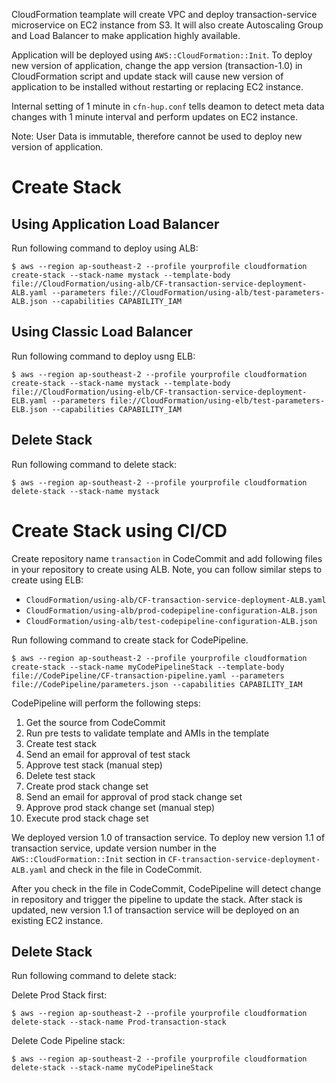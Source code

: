 CloudFormation teamplate will create VPC and deploy transaction-service microservice on EC2 instance from S3. It will also create Autoscaling Group and Load Balancer to make application highly available. 

Application will be deployed using `AWS::CloudFormation::Init`. To deploy new version of application, change the app version (transaction-1.0) in CloudFormation script and update stack will cause new version of application to be installed without restarting or replacing EC2 instance. 

Internal setting of 1 minute in `cfn-hup.conf` tells deamon to detect meta data changes with 1 minute interval and perform updates on EC2 instance.  

Note: User Data is immutable, therefore cannot be used to deploy new version of application.  


# Create Stack 
## Using Application Load Balancer

Run following command to deploy using ALB:

`$ aws --region ap-southeast-2 --profile yourprofile cloudformation create-stack --stack-name mystack --template-body file://CloudFormation/using-alb/CF-transaction-service-deployment-ALB.yaml --parameters file://CloudFormation/using-alb/test-parameters-ALB.json --capabilities CAPABILITY_IAM`


## Using Classic Load Balancer

Run following command to deploy usng ELB:

`$ aws --region ap-southeast-2 --profile yourprofile cloudformation create-stack --stack-name mystack --template-body file://CloudFormation/using-elb/CF-transaction-service-deployment-ELB.yaml --parameters file://CloudFormation/using-elb/test-parameters-ELB.json --capabilities CAPABILITY_IAM`


## Delete Stack

Run following command to delete stack:

`$ aws --region ap-southeast-2 --profile yourprofile cloudformation delete-stack --stack-name mystack`



# Create Stack using CI/CD

Create repository name `transaction` in CodeCommit and add following files in your repository to create using ALB. Note, you can follow similar steps to create using ELB:

- `CloudFormation/using-alb/CF-transaction-service-deployment-ALB.yaml`
- `CloudFormation/using-alb/prod-codepipeline-configuration-ALB.json`
- `CloudFormation/using-alb/test-codepipeline-configuration-ALB.json`


Run following command to create stack for CodePipeline. 

`$ aws --region ap-southeast-2 --profile yourprofile cloudformation create-stack --stack-name myCodePipelineStack --template-body file://CodePipeline/CF-transaction-pipeline.yaml --parameters file://CodePipeline/parameters.json --capabilities CAPABILITY_IAM`


CodePipeline will perform the following steps:
1. Get the source from CodeCommit
2. Run pre tests to validate template and AMIs in the template
3. Create test stack 
4. Send an email for approval of test stack 
5. Approve test stack (manual step)
6. Delete test stack 
7. Create prod stack change set 
8. Send an email for approval of prod stack change set 
9. Approve prod stack change set (manual step)
10. Execute prod stack chage set 

We deployed version 1.0 of transaction service. To deploy new version 1.1 of transaction service, update version number in the `AWS::CloudFormation::Init` section in `CF-transaction-service-deployment-ALB.yaml` and check in the file in CodeCommit. 

After you check in the file in CodeCommit, CodePipeline will detect change in repository and trigger the pipeline to update the stack. After stack is updated, new version 1.1 of transaction service will be deployed on an existing EC2 instance. 

## Delete Stack

Run following command to delete stack:

Delete Prod Stack first:

`$ aws --region ap-southeast-2 --profile yourprofile cloudformation delete-stack --stack-name Prod-transaction-stack`


Delete Code Pipeline stack:

`$ aws --region ap-southeast-2 --profile yourprofile cloudformation delete-stack --stack-name myCodePipelineStack`

